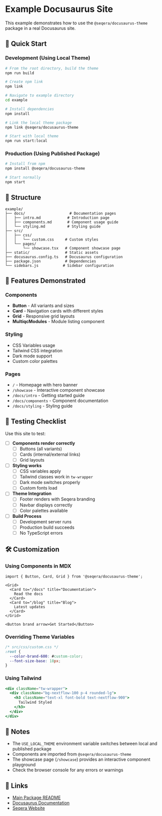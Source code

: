 # Example Docusaurus Site

This example demonstrates how to use the `@seqera/docusaurus-theme` package in a real Docusaurus site.

## 🚀 Quick Start

### Development (Using Local Theme)

```bash
# From the root directory, build the theme
npm run build

# Create npm link
npm link

# Navigate to example directory
cd example

# Install dependencies
npm install

# Link the local theme package
npm link @seqera/docusaurus-theme

# Start with local theme
npm run start:local
```

### Production (Using Published Package)

```bash
# Install from npm
npm install @seqera/docusaurus-theme

# Start normally
npm start
```

## 📁 Structure

```
example/
├── docs/                    # Documentation pages
│   ├── intro.md            # Introduction page
│   ├── components.md       # Component usage guide
│   └── styling.md          # Styling guide
├── src/
│   ├── css/
│   │   └── custom.css     # Custom styles
│   └── pages/
│       └── showcase.tsx   # Component showcase page
├── static/                # Static assets
├── docusaurus.config.ts   # Docusaurus configuration
├── package.json           # Dependencies
└── sidebars.js           # Sidebar configuration
```

## 🎯 Features Demonstrated

### Components
- **Button** - All variants and sizes
- **Card** - Navigation cards with different styles
- **Grid** - Responsive grid layouts
- **MultiqcModules** - Module listing component

### Styling
- CSS Variables usage
- Tailwind CSS integration
- Dark mode support
- Custom color palettes

### Pages
- `/` - Homepage with hero banner
- `/showcase` - Interactive component showcase
- `/docs/intro` - Getting started guide
- `/docs/components` - Component documentation
- `/docs/styling` - Styling guide

## 🧪 Testing Checklist

Use this site to test:

- [ ] **Components render correctly**
  - [ ] Buttons (all variants)
  - [ ] Cards (internal/external links)
  - [ ] Grid layouts
  
- [ ] **Styling works**
  - [ ] CSS variables apply
  - [ ] Tailwind classes work in `tw-wrapper`
  - [ ] Dark mode switches properly
  - [ ] Custom fonts load

- [ ] **Theme Integration**
  - [ ] Footer renders with Seqera branding
  - [ ] Navbar displays correctly
  - [ ] Color palettes available
  
- [ ] **Build Process**
  - [ ] Development server runs
  - [ ] Production build succeeds
  - [ ] No TypeScript errors

## 🛠️ Customization

### Using Components in MDX

```mdx
import { Button, Card, Grid } from '@seqera/docusaurus-theme';

<Grid>
  <Card to="/docs" title="Documentation">
    Read the docs
  </Card>
  <Card to="/blog" title="Blog">
    Latest updates
  </Card>
</Grid>

<Button brand arrow>Get Started</Button>
```

### Overriding Theme Variables

```css
/* src/css/custom.css */
:root {
  --color-brand-600: #custom-color;
  --font-size-base: 18px;
}
```

### Using Tailwind

```jsx
<div className="tw-wrapper">
  <div className="bg-nextflow-100 p-4 rounded-lg">
    <h3 className="text-xl font-bold text-nextflow-900">
      Tailwind Styled
    </h3>
  </div>
</div>
```

## 📝 Notes

- The `USE_LOCAL_THEME` environment variable switches between local and published package
- Components are imported from `@seqera/docusaurus-theme`
- The showcase page (`/showcase`) provides an interactive component playground
- Check the browser console for any errors or warnings

## 🔗 Links

- [Main Package README](../README.md)
- [Docusaurus Documentation](https://docusaurus.io)
- [Seqera Website](https://seqera.io)